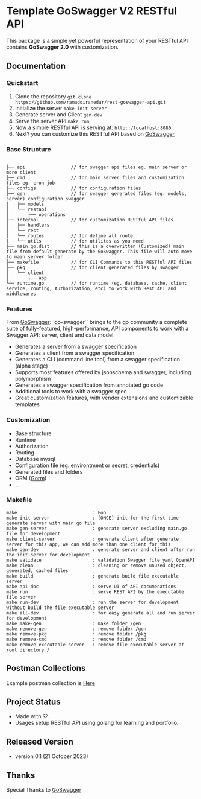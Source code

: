 # Template GoSwagger V2 RESTful API

This package is a simple yet powerful representation of your RESTful API contains **GoSwagger 2.0** with customization.

## Documentation

### Quickstart

1. Clone the repository `git clone https://github.com/ramadoiranedar/rest-goswagger-api.git`
1. Initialize the server `make init-server`
1. Generate server and Client `gen-dev`
1. Serve the server API `make run`
1. Now a simple RESTful API is serving at: `http::/localhost:8080`
1. Next? you can customize this RESTful API based on [GoSwagger](https://goswagger.io/)

### Base Structure
```

├── api                 // for swagger api files eg. main server or more client
├── cmd                 // for main server files and customization files eg. cron job
├── configs             // for configuration files
├── gen                 // for swagger generated files (eg. models, server) configuration swagger
│   ├── models
│   └── restapi
│       ├── operations
├── internal            // for customization RESTful API files
│   ├── handlers
│   └── rest
│   └── routes          // for define all route
|   └── utils           // for utilites as you need
├── main.go.dist        // this is a overwritten (Customized) main file from default generate by the GoSwagger. This file will auto move to main server folder
├── makefile            // for CLI Commands to this RESTful API files
├── pkg                 // for client generated files by swagger
│   └── client
│       ├── app
└── runtime.go          // for runtime (eg. database, cache, client service, routing, Authorization, etc) to work with Rest API and middlewares
```

### Features
From [GoSwagger](https://github.com/go-swagger/go-swagger): `go-swagger`` brings to the go community a complete suite of fully-featured, high-performance, API components to work with a Swagger API: server, client and data model.

- Generates a server from a swagger specification
- Generates a client from a swagger specification
- Generates a CLI (command line tool) from a swagger specification (alpha stage)
- Supports most features offered by jsonschema and swagger, including polymorphism
- Generates a swagger specification from annotated go code
- Additional tools to work with a swagger spec
- Great customization features, with vendor extensions and customizable templates

### Customization

- Base structure
- Runtime
- Authorization
- Routing
- Database mysql
- Configuration file (eg. environtment or secret, credentials)
- Generated files and folders
- ORM ([Gorm](https://github.com/go-gorm/gorm))
- ...

### Makefile
```
make                            : Foo
make init-server                : [ONCE] init for the first time generate server with main.go file
make gen-server                 : generate server excluding main.go file for development
make client-server              : generate client after generate server for this app, we can add more than one client for this
make gen-dev                    : generate server and client after run the init-server for development
make validate                   : validation Swagger file yaml OpenAPI
make clean                      : cleaning or remove unused object, generated, cached files
make build                      : generate build file executable server
make api-doc                    : serve UI of API documenations
make run                        : serve REST API by the executable file server
make run-dev                    : run the server for development without build the file executable server
make all-dev                    : for easy generate all and run server for development
make make-gen                   : make folder /gen
make remove-gen                 : remove folder /gen
make remove-pkg                 : remove folder /pkg
make remove-cmd                 : remove folder /cmd
make remove-executable-server   : remove file executable server at root directory /
```

## Postman Collections

Example postman collection is [Here](https://api.postman.com/collections/27566000-8cf3cc54-e44b-428d-9749-26fc15eacad7?access_key=PMAT-01HD96P71AWTAQ832P96G3VEGM)

## Project Status
- Made with ♡.
- Usages setup RESTful API using golang for learning and portfolio.

## Released Version

- version 0.1 (21 October 2023)

## Thanks
Special Thanks to [GoSwagger](https://github.com/go-swagger/go-swagger)